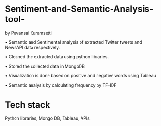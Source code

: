 # Sentiment-and-Semantic-Analysis-tool-
by Pavansai Kuramsetti

•	Semantic and Sentimental analysis of extracted Twitter tweets and NewsAPI data respectively.

•	Cleaned the extracted data using python libraries.

•	Stored the collected data in MongoDB

•	Visualization is done based on positive and negative words using Tableau

•	Semantic analysis by calculating frequency by TF-IDF


# Tech stack
Python libraries, Mongo DB, Tableau, APIs	
